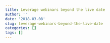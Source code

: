 ```yaml
---
title: Leverage webinars beyond the live date
author: ''
date: '2018-03-08'
slug: leverage-webinars-beyond-the-live-date
categories: []
tags: []
---
```


